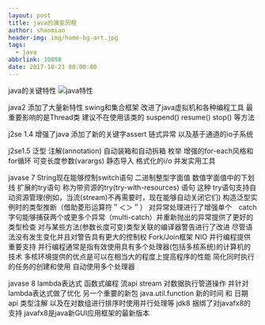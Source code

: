 ```yaml
---
layout: post
title: java的演变历程
author: shaomiao
header-img: img/home-bg-art.jpg
tags:
  - java
abbrlink: 10098
date: 2017-10-21 00:00:00
---
```

java的关键特性
![java特性](http://upload-images.jianshu.io/upload_images/2590671-b54cfa19aa48b357.png?imageMogr2/auto-orient/strip%7CimageView2/2/w/1240)

java2 添加了大量新特性
swing和集合框架 改进了java虚拟机和各种编程工具
最重要影响的是Thread类 建议不在使用该类的
suspend()  resume() stop() 等方法

j2se 1.4 增强了java 添加了新的关键字assert 链式异常 
以及基于通道的io子系统

j2se1.5 
  泛型 
  注解(annotation)
  自动装箱和自动拆箱
  枚举
  增强的for-each风格和for循环
  可变长度参数(varargs)
  静态导入
  格式化的i/o
  并发实用工具

javase 7
  String现在能够控制switch语句
  二进制整型字面值
  数值字面值中的下划线
  扩展的try语句 称为带资源的try(try-with-resources) 语句 这种
try语句支持自动资源管理(例如，当流(stream)不再需要时，现在能够自动关闭它们)
  构造泛型实例时的类型推断（借助菱形运算符＂＜＞＂）
  对异常处理进行了增强单个　catch字句能够捕获两个或更多个异常（multi-catch）并重新抛出的异常提供了更好的类型检查
  对与某些方法(参数长度可变)类型关联的编译器警告进行了改进 尽管语法没有发生变化并且对警告具有更大的控制权 
  Fork/Join框架 NIO 并行编程提供重要支持 并行编程通常是指有效使用具有多个处理器(包括多核系统)的计算机的技术 多核环境提供的优点是可以在相当大的程度上提高程序的性能 
简化同时执行的任务的创建和使用
自动使用多个处理器

javase 8
  lambda表达式
  函数式编程
  流api stream 对数据执行管道操作 并针对lambda表达式做了优化
  另一个重要的新包 java.util.function 
  新的时间 和 日期 api
  类型注解
  以及在对数组进行排序时使用并行处理等
  jdk8 捆绑了对javafx8的支持
  javafx8是java新GUI应用框架的最新版本
